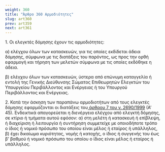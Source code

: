 ```yaml
---
weight: 360
title: "Άρθρο 360 Αρμοδιότητες"
slug: art360
prev: art359
next: art361
---
```


1\. Οι ελεγκτές δόμησης έχουν τις αρμοδιότητες:

α) ελέγχου όλων των κατασκευών, για τις οποίες εκδίδεται άδεια δόμησης, σύμφωνα με τις διατάξεις του παρόντος, ως προς την ορθή εφαρμογή και τήρηση των μελετών σύμφωνα με τις οποίες εκδόθηκε η άδεια.

β) ελέγχου όλων των κατασκευών, ύστερα από επώνυμη καταγγελία ή εντολή της Γενικής Διεύθυνσης Σώματος Επιθεωρητών Ελεγκτών του Υπουργείου Περιβάλλοντος και Ενέργειας ή του Υπουργού Περιβάλλοντος και Ενέργειας.

2\. Κατά την άσκηση των παραπάνω αρμοδιοτήτων από τους ελεγκτές δόμησης εφαρμόζονται οι διατάξεις του<a href="https://ia37rg02wpsa01.blob.core.windows.net/fek/01/1999/19990100045.pdf" title="Δείτε το Σχετικό"> άρθρου 7 του ν. 2690/1999</a> (Α’ 45). Ενδεικτικά απαγορεύεται η διενέργεια ελέγχου από ελεγκτή δόμησης, σε κτίριο ή τμήματα αυτού εφόσον: α) στη μελέτη ή κατασκευή ή επίβλεψη, ή διαχείριση ή λειτουργία ή συντήρηση συμμετείχε με οποιοδήποτε τρόπο ο ίδιος ή νομικό πρόσωπο του οποίου είναι μέλος ή εταίρος ή υπάλληλος, β) έχει δικαίωμα κυριότητας, νομής ή κατοχής, ο ίδιος ή συγγενής του έως β' βαθμού ή νομικό πρόσωπο του οποίου ο ίδιος είναι μέλος ή εταίρος ή υπάλληλος.


